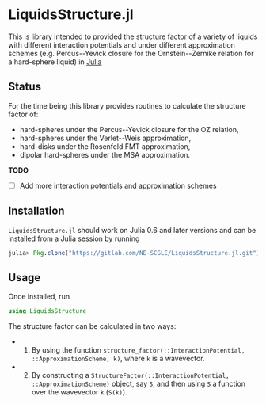 # LiquidsStructure.jl

This is library intended to provided the structure factor of a variety of
liquids with different interaction potentials and under different approximation
schemes (e.g. Percus--Yevick closure for the Ornstein--Zernike relation for a
hard-sphere liquid) in [Julia](http://julialang.org)

## Status

For the time being this library provides routines to calculate the structure
factor of:

 - hard-spheres under the Percus--Yevick closure for the OZ relation,
 - hard-spheres under the Verlet--Weis approximation,
 - hard-disks under the Rosenfeld FMT approximation,
 - dipolar hard-spheres under the MSA approximation.

**TODO**

- [ ] Add more interaction potentials and approximation schemes

## Installation

`LiquidsStructure.jl` should work on Julia 0.6 and later versions and can be
installed from a Julia session by running

```julia
julia> Pkg.clone("https://gitlab.com/NE-SCGLE/LiquidsStructure.jl.git")
```

## Usage

Once installed, run

```julia
using LiquidsStructure
```

The structure factor can be calculated in two ways:

 - 1. By using the function `structure_factor(::InteractionPotential,
      ::ApproximationScheme, k)`, where `k` is a wavevector.
 - 2. By constructing a `StructureFactor(::InteractionPotential,
      ::ApproximationScheme)` object, say `S`, and then using `S` a function
      over the wavevector `k` (`S(k)`).
